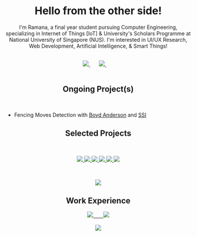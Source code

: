 
<h1 align="center">Hello from the other side!</h1>

<p align="center">
I'm Ramana, a final year student pursuing Computer Engineering, specializing in Internet of Things [IoT] & University's Scholars Programme at National University of Singapore (NUS). I'm interested in UI/UX Research, Web Development, Artificial Intelligence, & Smart Things!
</p>
<br>
<div align="center">
      <a href="https://www.linkedin.com/in/ramana-r/">
            <img src="https://img.shields.io/badge/linkedin-%230077B5.svg?&style=for-the-badge&logo=linkedin&logoColor=white" />
      </a>
      &nbsp; &nbsp; &nbsp;
      <a href="https://r-ramana.github.io/">
            <img src="https://img.shields.io/badge/portfolio-white?&style=for-the-badge&logo=slickpic&logoColor=black">
      </a>
      &nbsp; &nbsp; &nbsp;
    <!--  <a href="https://r-ramana.github.io/#contact">
            <img src="https://img.shields.io/badge/contact_me-8D3316?style=for-the-badge&logo=minutemailer&logoColor=white" />
      </a>
      &nbsp; &nbsp; &nbsp;
      <a href="https://r-ramana.github.io/#contact">
            <img src="https://img.shields.io/badge/resume-white?style=for-the-badge&logo=files&logoColor=black" />
      </a> -->
</div>
<br>
<h2 align="center">Ongoing Project(s)</h3>
<br>
<ul>
      <li>Fencing Moves Detection with <a href="https://www.comp.nus.edu.sg/cs/people/boyd/" target="_blank">Boyd Anderson</a> and <a href="https://www.sportsingapore.gov.sg/athletes-coaches/singapore-sport-institute" target="_blank">SSI</a></li>
</ul>
<h2 align="center">Selected Projects</h3>
<br>
<p align="center">
      <a href="https://github.com/project-beyond-vision">
            <img src="https://img.shields.io/badge/BeyondVision-202020?labelColor=000000&style=for-the-badge&logo=github&logoColor=white" />
      </a>
      <a href="https://github.com/CG4002-B3/hardware">
            <img src="https://img.shields.io/badge/LaserTag++-202020?labelColor=000000&style=for-the-badge&logo=github&logoColor=white" />
      </a>
      <a href="https://github.com/Orbital-Knewbie/Knewbie">
            <img src="https://img.shields.io/badge/Knewbie-202020?labelColor=000000&style=for-the-badge&logo=github&logoColor=white" />
      </a>
      <a href="https://github.com/R-Ramana/EE4211-Project/tree/main">
            <img src="https://img.shields.io/badge/Carpark%20Data%20Analysis-202020?labelColor=000000&style=for-the-badge&logo=github&logoColor=white" />
      </a>
      <a href="https://github.com/R-Ramana/EE2026-FPGA-Project">
            <img src="https://img.shields.io/badge/FPGA%20Entertainment%20System-202020?labelColor=000000&style=for-the-badge&logo=github&logoColor=white" />
      </a>
      <a href="https://github.com/R-Ramana/CG2271">
            <img src="https://img.shields.io/badge/RTOS-202020?labelColor=000000&style=for-the-badge&logo=github&logoColor=white" />
      </a>
</p>
<br>
<p align="center">
    <a href="https://r-ramana.github.io/">
        <img src="https://img.shields.io/badge/view_more-white?&style=for-the-badge&logo=bmcsoftware&logoColor=black" />
    </a>
</p>
<h2 align="center">Work Experience</h3>
<p align="center">
    <a href="https://www.linkedin.com/in/ramana-r/">
        <img src="https://img.shields.io/badge/Government_Data_Office-darkred?labelColor=000000&style=for-the-badge" /> &nbsp; &nbsp; &nbsp; <img src="https://img.shields.io/badge/Sweden_Foodtech-critical?labelColor=000000&style=for-the-badge" />
          <br><br>
        <img src="https://img.shields.io/badge/Singapore_Airlines_Engineering_Company-darkblue?labelColor=007DB8&style=for-the-badge" />
    </a>
</p>

<!-- 
### Selected Past Projects
1. <b>[Knewbie](https://github.com/Orbital-Knewbie/Knewbie)</b> - Web Application built using Flask and makes use of machine learning (Computerized Adaptive Testing) to provide tailored educational content.

      From a total of 383 projects, Knewbie was 1 of 6 projects selected by the School of Computing (SoC) communication office, National University of Singapore (NUS) and was [featured on the various social media accounts](https://www.linkedin.com/feed/update/urn:li:activity:6703488818370215936/).
2. <b>[Sound Design & Entertainment System](https://github.com/R-Ramana/EE2026-FPGA-Project)</b> - Built using Verilog, Digilent Basys 3 Board, Pmod OLEDrgb 96 x 64 RGB OLED Display, Pmod MIC3. 
3. <b>[NotUS](https://github.com/AY2021S1-CS2113-T13-1/tp)</b> - Coded in Java, NotUS is a quick and simple, CLI-based, note-taking application for keyboard-inclined users. NotUS can also assist in planning timetables to highlight possible clashes.
4. <b>[Alex](https://github.com/R-Ramana/Alex)</b> - Search and Rescue robot with remote navigation built using Raspberry Pi, Arduino and LiDAR.
5. <b>[Real-Time Operating Systems](https://github.com/R-Ramana/CG2271)</b> - A remote control robot controlled using an android application via Bluetooth.
6. <b>[mBot](https://github.com/R-Ramana/mBot-A-Maze-ing-Race)</b> - A robot calibrated to traverse a maze by responding to audiovisual cues.


<!--### Contribution Statistics
 [![Ramana's Github Stats](https://github-readme-stats.vercel.app/api?username=r-ramana&count_private=true&theme=vision-friendly-dark)](https://github.com/anuraghazra/github-readme-stats)
[![Ramana's Top Langs](https://github-readme-stats.vercel.app/api/top-langs/?username=r-ramana&layout=compact&langs_count=10&theme=vision-friendly-dark)](https://github.com/anuraghazra/github-readme-stats)

**R-Ramana/R-Ramana** is a ✨ _special_ ✨ repository because its `README.md` (this file) appears on your GitHub profile.

Here are some ideas to get you started:

- ..
- 
- 👯 I’m looking to collaborate on ...
- 🤔 I’m looking for help with ...
- 💬 Ask me about ...
- 😄 Pronouns: ...
- ⚡ Fun fact: ...
- 🌱 I’m currently learning ...
- 🔭 I’m currently working on ...
-->
